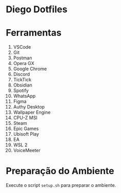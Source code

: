 # Diego Dotfiles

# Ferramentas

1. VSCode
2. Git
3. Postman
4. Opera GX
5. Google Chrome
6. Discord
7. TickTick
8. Obsidian
9. Spotify
10. WhatsApp
11. Figma
12. Authy Desktop
13. Wallpaper Engine
14. CPU-Z MSI
15. Steam
16. Epic Games
17. Ubisoft Play
18. EA
19. WSL 2
20. VoiceMeeter

# Preparação do Ambiente

Execute o script `setup.sh` para preparar o ambiente.
